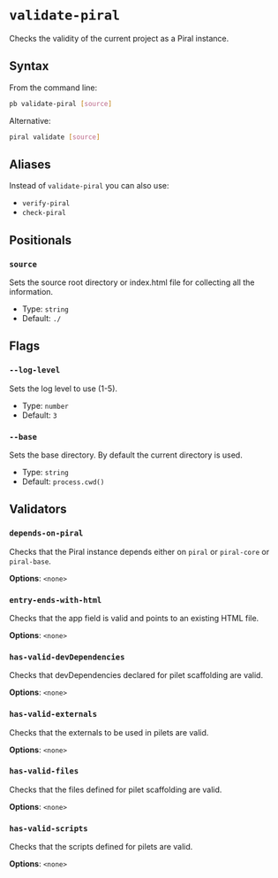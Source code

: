 # `validate-piral`

Checks the validity of the current project as a Piral instance.

## Syntax

From the command line:

```sh
pb validate-piral [source]
```

Alternative:

```sh
piral validate [source]
```

## Aliases

Instead of `validate-piral` you can also use:

- `verify-piral`
- `check-piral`

## Positionals

### `source`

Sets the source root directory or index.html file for collecting all the information.


- Type: `string`
- Default: `./`

## Flags

### `--log-level`

Sets the log level to use (1-5).


- Type: `number`
- Default: `3`

### `--base`

Sets the base directory. By default the current directory is used.


- Type: `string`
- Default: `process.cwd()`

## Validators

### `depends-on-piral`

Checks that the Piral instance depends either on `piral` or `piral-core` or `piral-base`.

**Options**: `<none>`

### `entry-ends-with-html`

Checks that the app field is valid and points to an existing HTML file.

**Options**: `<none>`

### `has-valid-devDependencies`

Checks that devDependencies declared for pilet scaffolding are valid.

**Options**: `<none>`

### `has-valid-externals`

Checks that the externals to be used in pilets are valid.

**Options**: `<none>`

### `has-valid-files`

Checks that the files defined for pilet scaffolding are valid.

**Options**: `<none>`

### `has-valid-scripts`

Checks that the scripts defined for pilets are valid.

**Options**: `<none>`

